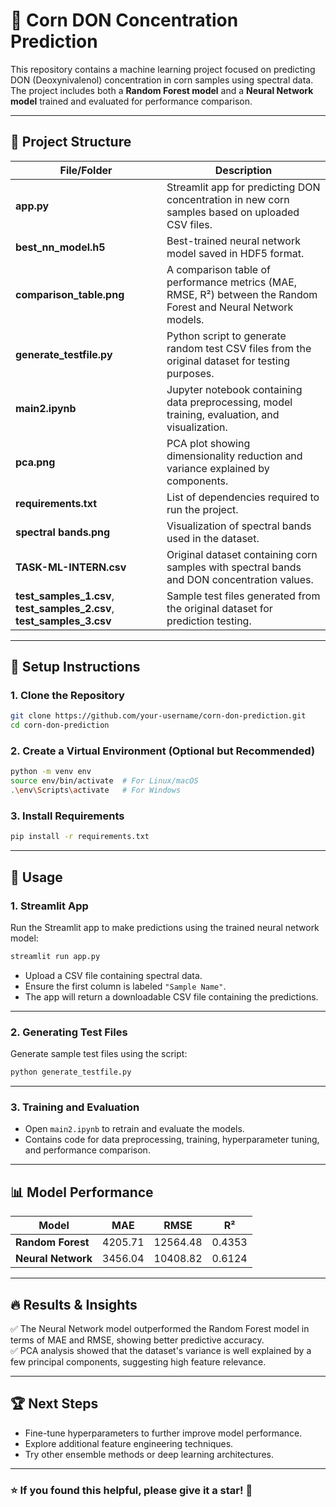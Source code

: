 
# 🌽 Corn DON Concentration Prediction  
This repository contains a machine learning project focused on predicting DON (Deoxynivalenol) concentration in corn samples using spectral data. The project includes both a **Random Forest model** and a **Neural Network model** trained and evaluated for performance comparison.

---

## 📂 **Project Structure**  
| File/Folder | Description |
|------------|-------------|
| **app.py** | Streamlit app for predicting DON concentration in new corn samples based on uploaded CSV files. |
| **best_nn_model.h5** | Best-trained neural network model saved in HDF5 format. |
| **comparison_table.png** | A comparison table of performance metrics (MAE, RMSE, R²) between the Random Forest and Neural Network models. |
| **generate_testfile.py** | Python script to generate random test CSV files from the original dataset for testing purposes. |
| **main2.ipynb** | Jupyter notebook containing data preprocessing, model training, evaluation, and visualization. |
| **pca.png** | PCA plot showing dimensionality reduction and variance explained by components. |
| **requirements.txt** | List of dependencies required to run the project. |
| **spectral bands.png** | Visualization of spectral bands used in the dataset. |
| **TASK-ML-INTERN.csv** | Original dataset containing corn samples with spectral bands and DON concentration values. |
| **test_samples_1.csv**, **test_samples_2.csv**, **test_samples_3.csv** | Sample test files generated from the original dataset for prediction testing. |

---

## 🚀 **Setup Instructions**  
### 1. **Clone the Repository**  
```bash
git clone https://github.com/your-username/corn-don-prediction.git
cd corn-don-prediction
```

### 2. **Create a Virtual Environment (Optional but Recommended)**
```bash
python -m venv env
source env/bin/activate  # For Linux/macOS
.\env\Scripts\activate   # For Windows
```

### 3. **Install Requirements**  
```bash
pip install -r requirements.txt
```

---

## 🎯 **Usage**  
### **1. Streamlit App**  
Run the Streamlit app to make predictions using the trained neural network model:  
```bash
streamlit run app.py
```

- Upload a CSV file containing spectral data.  
- Ensure the first column is labeled `"Sample Name"`.  
- The app will return a downloadable CSV file containing the predictions.  

---

### **2. Generating Test Files**  
Generate sample test files using the script:  
```bash
python generate_testfile.py
```

---

### **3. Training and Evaluation**  
- Open `main2.ipynb` to retrain and evaluate the models.  
- Contains code for data preprocessing, training, hyperparameter tuning, and performance comparison.  

---

## 📊 **Model Performance**  
| Model | MAE | RMSE | R² |
|-------|-----|------|-----|
| **Random Forest** | 4205.71 | 12564.48 | 0.4353 |
| **Neural Network** | 3456.04 | 10408.82 | 0.6124 |

---

## 🔥 **Results & Insights**  
✅ The Neural Network model outperformed the Random Forest model in terms of MAE and RMSE, showing better predictive accuracy.  
✅ PCA analysis showed that the dataset's variance is well explained by a few principal components, suggesting high feature relevance.  

---

## 🏆 **Next Steps**  
- Fine-tune hyperparameters to further improve model performance.  
- Explore additional feature engineering techniques.  
- Try other ensemble methods or deep learning architectures.  

---

### ⭐ **If you found this helpful, please give it a star!** 🌟


